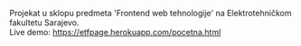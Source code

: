 Projekat u sklopu predmeta 'Frontend web tehnologije' na Elektrotehničkom fakultetu Sarajevo. <br/>
Live demo: https://etfpage.herokuapp.com/pocetna.html
